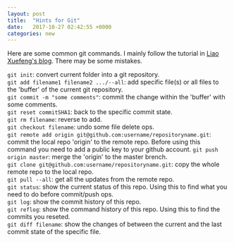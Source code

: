 ```yaml
---
layout: post
title:  "Hints for Git"
date:   2017-10-27 02:42:55 +0000
categories: new
---
```

<!-- You’ll find this post in your `_posts` directory. Go ahead and edit it and re-build the site to see your changes. You can rebuild the site in many different ways, but the most common way is to run `jekyll serve`, which launches a web server and auto-regenerates your site when a file is updated.

To add new posts, simply add a file in the `_posts` directory that follows the convention `YYYY-MM-DD-name-of-post.ext` and includes the necessary front matter. Take a look at the source for this post to get an idea about how it works.

Jekyll also offers powerful support for code snippets:

{% highlight ruby %}
def print_hi(name)
  puts "Hi, #{name}"
end
print_hi('Tom')
#=> prints 'Hi, Tom' to STDOUT.
{% endhighlight %}

Check out the [Jekyll docs][jekyll-docs] for more info on how to get the most out of Jekyll. File all bugs/feature requests at [Jekyll’s GitHub repo][jekyll-gh]. If you have questions, you can ask them on [Jekyll Talk][jekyll-talk].

[jekyll-docs]: https://jekyllrb.com/docs/home
[jekyll-gh]:   https://github.com/jekyll/jekyll
[jekyll-talk]: https://talk.jekyllrb.com/ -->

Here are some common git commands. I mainly follow the tutorial in [Liao Xuefeng's blog].
There may be some mistakes.

`git init`: convert current folder into a git repository.  
`git add filename1 filename2 .../--all`: add specific file(s) or all files to the 'buffer' of the current git repository.  
`git commit -m "some comments"`: commit the change within the 'buffer' with some comments.  
`git reset commitSHA1`: back to the specific commit state.  
`git rm filename`: reverse to add.  
`git checkout filename`: undo some file delete ops.  
`git remote add origin git@github.com:username/repositoryname.git`: commit the local repo 'origin' to the remote repo. Before using this command you need to add a public key to your github account.
`git push origin master`: merge the 'origin' to the master brench.  
`git clone git@github.com:username/repositoryname.git`: copy the whole remote repo to the local repo.  
`git pull --all`: get all the updates from the remote repo.  
`git status`: show the current status of this repo. Using this to find what you need to do before commit/push ops.  
`git log`: show the commit history of this repo.  
`git reflog`: show the command history of this repo. Using this to find the commits you reseted.  
`git diff filename`: show the changes of between the current and the last commit state of the specific file.  

[Liao Xuefeng's blog]: https://www.liaoxuefeng.com/wiki/0013739516305929606dd18361248578c67b8067c8c017b000